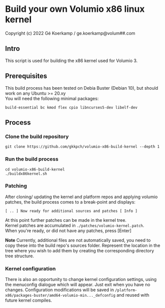 # Build your own Volumio x86 linux kernel
Copyright (c) 2022 Gé Koerkamp / ge.koerkamp@volum##.com

## Intro
This script is used for building the x86 kernel used for Volumio 3.  

## Prerequisites

This build process has been tested on Debia Buster (Debian 10), but should work on any Ubuntu >= 20.xy  
You will need the following minimal packages:

```
build-essential bc kmod flex cpio libncurses5-dev libelf-dev
```

## Process

### Clone the build repository

```
git clone https://github.com/gkkpch/volumio-x86-build-kernel --depth 1
```
### Run the build process

```
cd volumio-x86-build-kernel
./buildx86kernel.sh
```

### Patching


After cloning/ updating the kernel and platform repos and applying volumio patches, the build process comes to a break-point and displays:
```
[ .. ] Now ready for additional sources and patches [ Info ]
```
At this point further patches can be made in the kernel tree.  
Kernel patches are accumulated in ```./patches/volumio-kernel.patch```.  
When you're ready, or did not have any patches, press [Enter]

**Note** Currently, additional files are not automatically saved, you need to copy these into the build repo's sources folder.
Represent the location in the tree where you wish to add them by creating the corresponding directory tree structure.

### Kernel configuration
There is also an opportunity to change kernel configuration settings, using the menuconfig dialogue which will appear.
Just exit when you have no changes. 
Configuration modifications will be saved in ```/platform-x86/packages-buster/amd64-volumio-min..._defconfig``` and reused with future kernel compiles.
